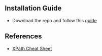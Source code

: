 ## Installation Guide
* Download the repo and follow this [guide](https://webkul.com/blog/how-to-install-the-unpacked-extension-in-chrome/)

## References
* [XPath Cheat Sheet](https://devhints.io/xpath)
